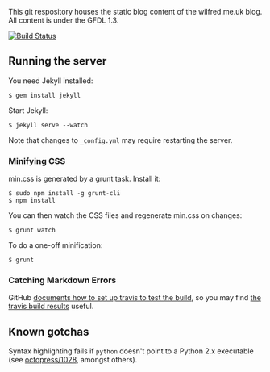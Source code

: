 This git respository houses the static blog content of the
wilfred.me.uk blog. All content is under the GFDL 1.3.

[![Build Status](https://travis-ci.org/Wilfred/wilfred.github.com.png?branch=master)](https://travis-ci.org/Wilfred/wilfred.github.com)

## Running the server

You need Jekyll installed:

    $ gem install jekyll
    
Start Jekyll:

    $ jekyll serve --watch

Note that changes to `_config.yml` may require restarting the server.

### Minifying CSS

min.css is generated by a grunt task. Install it:

    $ sudo npm install -g grunt-cli
    $ npm install

You can then watch the CSS files and regenerate min.css on changes:

    $ grunt watch

To do a one-off minification:

    $ grunt

### Catching Markdown Errors

GitHub
[documents how to set up travis to test the build](https://help.github.com/articles/pages-don-t-build-unable-to-run-jekyll),
so you may find
[the travis build results](https://travis-ci.org/Wilfred/wilfred.github.com)
useful.

## Known gotchas

Syntax highlighting fails if `python` doesn't point to a
Python 2.x executable (see
[octopress/1028](https://github.com/imathis/octopress/issues/1028),
amongst others).
